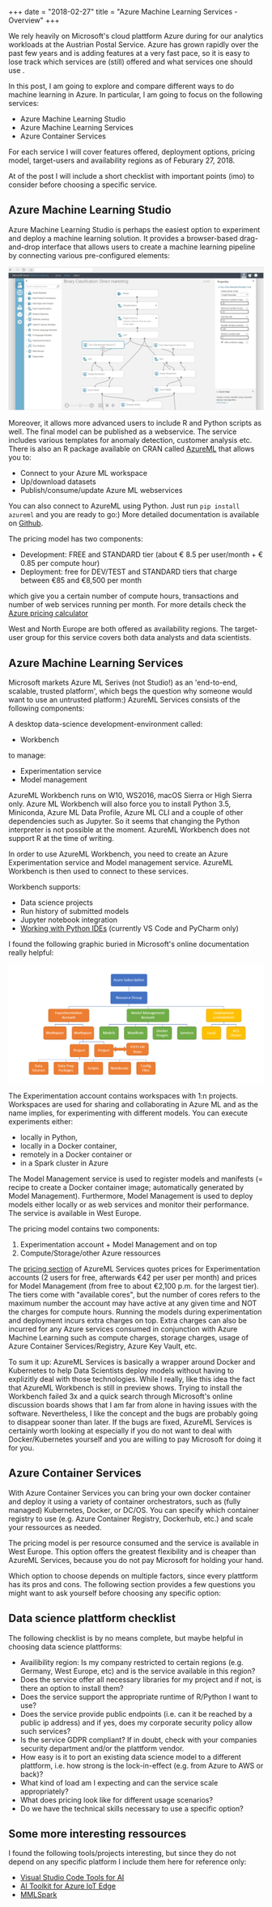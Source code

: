 +++
date = "2018-02-27"
title = "Azure Machine Learning Services - Overview"
+++

We rely heavily on Microsoft's cloud plattform Azure during for our analytics workloads at the Austrian Postal Service. Azure has grown rapidly over the past few years and is adding features at a very fast pace, so it is easy to lose track which services are (still) offered and what services one should use .   

In this post, I am going to explore and compare different ways to do machine learning in Azure.  In particular, I am going to focus on the following services:

- Azure Machine Learning Studio
- Azure Machine Learning Services
- Azure Container Services

For each service I will cover features offered, deployment options, pricing model, target-users and availability regions as of Feburary 27, 2018. 

At of the post I will include a short checklist with important points (imo) to consider before choosing a specific service.

## Azure Machine Learning Studio
Azure Machine Learning Studio is perhaps the easiest option to experiment and deploy a machine learning solution. It provides a browser-based drag-and-drop interface that allows users to create a machine learning pipeline by connecting various pre-configured elements:

![screen shot azure ml studio][azure-ml-studio]

Moreover, it allows more advanced users to include R and Python scripts as well. The final model can be published as a webservice. The service includes various templates for anomaly detection, customer analysis etc. There is also an R package available on CRAN called [AzureML](https://CRAN.R-project.org/package=AzureML) that allows you to:

- Connect to your Azure ML workspace
- Up/download datasets
- Publish/consume/update Azure ML webservices

You can also connect to AzureML using Python. Just run `pip install azureml` and you are ready to go:) More detailed documentation is available on [Github](https://github.com/Azure/Azure-MachineLearning-ClientLibrary-Python).

The pricing model has two components:

- Development: FREE and STANDARD tier (about € 8.5 per user/month + € 0.85 per compute hour) 
- Deployment: free for DEV/TEST and STANDARD tiers that charge between €85 and €8,500 per month


which give you a certain number of compute hours, transactions and number of web services running per month. For more details check the [Azure pricing calculator](https://azure.microsoft.com/en-us/pricing/)

West and North Europe are both offered as availability regions. The target-user group for this service covers both data analysts and data scientists.

## Azure Machine Learning Services
Microsoft markets Azure ML Serives (not Studio!) as an 'end-to-end, scalable, trusted platform', which begs the question why someone would want to use an untrusted platform:) AzureML Services consists of the following components:

A desktop data-science development-environment called:  

- Workbench 

to manage:  

- Experimentation service
- Model management

AzureML Workbench runs on W10, WS2016, macOS Sierra or High Sierra only. Azure ML Workbench will also force you to install Python 3.5, Miniconda, Azure ML Data Profile, Azure ML CLI and a couple of other dependencies such as Jupyter. So it seems that changing the Python interpreter is not possible at the moment. AzureML Workbench does not support R at the time of writing.   

In order to use AzureML Workbench, you need to create an Azure Experimentation service and Model management service. AzureML Workbench is then used to connect to these services. 

Workbench supports:  

- Data science projects
- Run history of submitted models
- Jupyter notebook integration
- [Working with Python IDEs](https://docs.microsoft.com/en-us/azure/machine-learning/preview/how-to-configure-your-ide) (currently VS Code and PyCharm only) 

I found the following graphic buried in Microsoft's online documentation really helpful:

![AzureML Structure Overview][azure-ml-services-overview]

The Experimentation account contains workspaces with 1:n projects. Workspaces are used for sharing and collaborating in Azure ML and as the name implies, for experimenting with different models. You can execute experiments either:

- locally in Python,
- locally in a Docker container,
- remotely in a Docker container or
- in a Spark cluster in Azure

The Model Management service is used to register models and manifests (= recipe to create a Docker container image; automatically generated by Model Management). Furthermore, Model Management is used to deploy models either locally or as web services and monitor their performance. The service is available in West Europe. 

The pricing model contains two components:

1) Experimentation account + Model Management and on top
2) Compute/Storage/other Azure ressources 

 The [pricing section](https://azure.microsoft.com/en-us/pricing/details/machine-learning-services/) of AzureML Services quotes prices for Experimentation accounts (2 users for free, afterwards €42 per user per month) and prices for Model Management (from free to about €2,100 p.m. for the largest tier). The tiers come with "available cores", but the number of cores refers to the maximum number the account may have active at any given time and NOT the charges for compute hours. Running the models during experimentation and deployment incurs extra charges on top. Extra charges can also be incurred for any Azure services consumed in conjunction with Azure Machine Learning such as compute charges, storage charges, usage of Azure Container Services/Registry, Azure Key Vault, etc. 

To sum it up: AzureML Services is basically a wrapper around Docker and Kubernetes to help Data Scientists deploy models without having to explizitly deal with those technologies. While I really, like this idea the fact that AzureML Workbench is still in preview shows. Trying to install the Workbench failed 3x and a quick search through Microsoft's online discussion boards shows that I am far from alone in having issues with the software. Nevertheless, I like the concept and the bugs are probably going to disappear sooner than later. If the bugs are fixed, AzureML Services is certainly worth looking at especially if you do not want to deal with Docker/Kubernetes yourself and you are willing to pay Microsoft for doing it for you.

## Azure Container Services

With Azure Container Services you can bring your own docker container and deploy it using a variety of container orchestrators, such as (fully managed) Kubernetes, Docker, or DC/OS. You can specify which container registry to use (e.g. Azure Container Registry, Dockerhub, etc.) and scale your ressources as needed. 

The pricing model is per resource consumed and the service is available in West Europe. This option offers the greatest flexibility and is cheaper than AzureML Services, because you do not pay Microsoft for holding your hand.

Which option to choose depends on multiple factors, since every plattform has its pros and cons. The following section provides a few questions you might want to ask yourself before choosing any specific option:

## Data science plattform checklist

The following checklist is by no means complete, but maybe helpful in choosing data science plattforms:

- Availibility region: Is my company restricted to certain regions (e.g. Germany, West Europe, etc) and is the service available in this region?
- Does the service offer all necessary libraries for my project and if not, is there an option to install them?
- Does the service support the appropriate runtime of R/Python I want to use?
- Does the service provide public endpoints (i.e. can it be reached by a public ip address) and if yes, does my corporate security policy allow such services?
- Is the service GDPR compliant? If in doubt, check with your companies security department and/or the plattform vendor.
- How easy is it to port an existing data science model to a different plattform, i.e. how strong is the lock-in-effect (e.g. from Azure to AWS or back)?
- What kind of load am I expecting and can the service scale appropriately?
- What does pricing look like for different usage scenarios?
- Do we have the technical skills necessary to use a specific option?


## Some more interesting ressources

I found the following tools/projects interesting, but since they do not depend on any specific platform I include them here for reference only:

- [Visual Studio Code Tools for AI](https://marketplace.visualstudio.com/items?itemName=ms-toolsai.vscode-ai)
- [AI Toolkit for Azure IoT Edge](https://github.com/Azure/ai-toolkit-iot-edge)
- [MMLSpark](https://github.com/Azure/mmlspark)


[azure-ml-studio]: /static/img/azure-machine-learning-studio.jpg "Azure Machine Learning Studio"
[azure-ml-services-overview]: /static/img/azure-ml-services-overview.png "Azure ML Services Overview"


